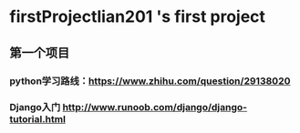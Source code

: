# firstProjectlian201 's first project

## 第一个项目
### python学习路线：https://www.zhihu.com/question/29138020

### Django入门 http://www.runoob.com/django/django-tutorial.html